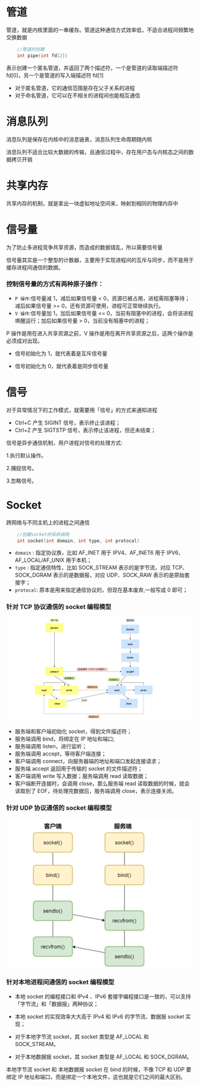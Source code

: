 # 管道

管道，就是内核里面的一串缓存。管道这种通信方式效率低，不适合进程间频繁地交换数据

```c
    //管道的创建
    int pipe(int fd[2])
```
表示创建一个匿名管道，并返回了两个描述符，一个是管道的读取端描述符 fd[0]，另一个是管道的写入端描述符 fd[1]

- 对于匿名管道，它的通信范围是存在父子关系的进程
- 对于命名管道，它可以在不相关的进程间也能相互通信

# 消息队列

消息队列是保存在内核中的消息链表，消息队列生命周期随内核

消息队列不适合比较大数据的传输，且通信过程中，存在用户态与内核态之间的数据拷贝开销

# 共享内存

共享内存的机制，就是拿出一块虚拟地址空间来，映射到相同的物理内存中

# 信号量

为了防止多进程竞争共享资源，而造成的数据错乱，所以需要信号量

信号量其实是一个整型的计数器，主要用于实现进程间的互斥与同步，而不是用于缓存进程间通信的数据。

### 控制信号量的方式有两种原子操作：

- `P 操作`:信号量减 1，减后如果信号量 < 0，资源已被占用，进程需阻塞等待；减后如果信号量 >= 0，还有资源可使用，进程可正常继续执行。
- `V 操作`:信号量加 1，加后如果信号量 <= 0，当前有阻塞中的进程，会将该进程唤醒运行；加后如果信号量 > 0，当前没有阻塞中的进程；

P 操作是用在进入共享资源之前，V 操作是用在离开共享资源之后，这两个操作是必须成对出现。

- 信号初始化为 1，就代表着是互斥信号量

- 信号初始化为 0，就代表着是同步信号量

# 信号

对于异常情况下的工作模式，就需要用「信号」的方式来通知进程

- Ctrl+C 产生 SIGINT 信号，表示终止该进程；
- Ctrl+Z 产生 SIGTSTP 信号，表示停止该进程，但还未结束；

信号是异步通信机制，用户进程对信号的处理方式:

1.执行默认操作。

2.捕捉信号。

3.忽略信号。

# Socket

跨网络与不同主机上的进程之间通信

```c
    //创建socket的系统调用
    int socket(int domain, int type, int protocal)
```

- `domain` : 指定协议族，比如 AF_INET 用于 IPV4、AF_INET6 用于 IPV6、AF_LOCAL/AF_UNIX 用于本机；
- `type` : 指定通信特性，比如 SOCK_STREAM 表示的是字节流，对应 TCP、SOCK_DGRAM 表示的是数据报，对应 UDP、SOCK_RAW 表示的是原始套接字；
- `protocal`: 原本是用来指定通信协议的，但现在基本废弃,一般写成 0 即可；

### 针对 TCP 协议通信的 socket 编程模型

![](image/屏幕截图_20250721_195515.png)

- 服务端和客户端初始化 socket，得到文件描述符；
- 服务端调用 bind，将绑定在 IP 地址和端口;
- 服务端调用 listen，进行监听；
- 服务端调用 accept，等待客户端连接；
- 客户端调用 connect，向服务器端的地址和端口发起连接请求；
- 服务端 accept 返回用于传输的 socket 的文件描述符；
- 客户端调用 write 写入数据；服务端调用 read 读取数据；
- 客户端断开连接时，会调用 close，那么服务端 read 读取数据的时候，就会读取到了 EOF，待处理完数据后，服务端调用 close，表示连接关闭。

### 针对 UDP 协议通信的 socket 编程模型

![](image/屏幕截图_20250721_195921.png)

### 针对本地进程间通信的 socket 编程模型

- 本地 socket 的编程接口和 IPv4 、IPv6 套接字编程接口是一致的，可以支持「字节流」和「数据报」两种协议；
- 本地 socket 的实现效率大大高于 IPv4 和 IPv6 的字节流、数据报 socket 实现；

- 对于本地字节流 socket，其 socket 类型是 AF_LOCAL 和 SOCK_STREAM。
- 对于本地数据报 socket，其 socket 类型是 AF_LOCAL 和 SOCK_DGRAM。

本地字节流 socket 和 本地数据报 socket 在 bind 的时候，不像 TCP 和 UDP 要绑定 IP 地址和端口，而是绑定一个本地文件，这也就是它们之间的最大区别。

